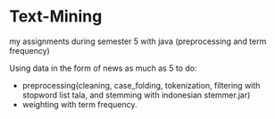 # Text-Mining
my assignments during semester 5 with java (preprocessing and term frequency)

Using data in the form of news as much as 5 to do:
- preprocessing(cleaning, case_folding, tokenization, filtering with stopword list tala, and stemming with indonesian stemmer.jar)
- weighting with term frequency.
